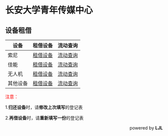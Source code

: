 # 长安大学青年传媒中心

## 设备租借

| 设备     | 租借设备                                                    | 流动查询                                                     |
| -------- | ----------------------------------------------------------- | ------------------------------------------------------------ |
| 索尼     | [租借设备](https://docs.qq.com/form/page/DU0dYZkZYQ0NLU1RS) | [流动查询](https://docs.qq.com/sheet/DU3JDQ2hEUFVyVXNK?tab=BB08J2) |
| 佳能     | [租借设备](https://docs.qq.com/form/page/DU2tuWGdkRm1HYnRE) | [流动查询](https://docs.qq.com/sheet/DU1lEdllta1RkdGpI)      |
| 无人机   | [租借设备](https://docs.qq.com/form/page/DU3VRTEdGeVlyQ3hW) | [流动查询](https://docs.qq.com/sheet/DU0hIY1FJUEtSQXJ4)      |
| 其他设备 | [租借设备](https://docs.qq.com/form/page/DU2pxamVsR1NVSWp2) | [流动查询](https://docs.qq.com/sheet/DU1VOQUN3R3dGSXhu)      |

<span style="color:red;"> 注意：</span>

1.<b>归还设备</b>时，请**修改上次填写**的登记表

2.<b>再借设备</b>时，请**重新填写一份**的登记表

<div align = "right">powered by <b>LJL</b></div>
